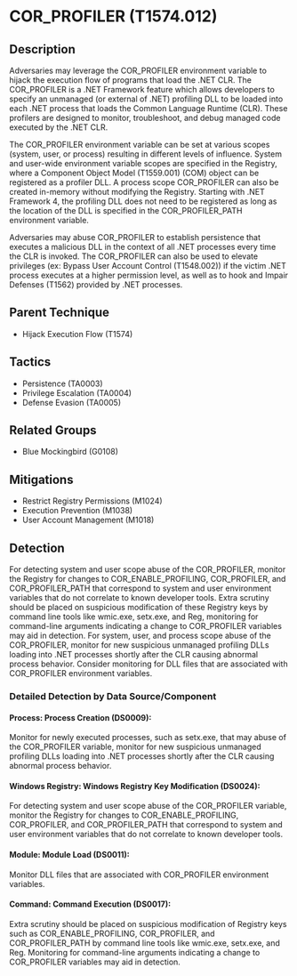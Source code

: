 # COR_PROFILER (T1574.012)

## Description
Adversaries may leverage the COR_PROFILER environment variable to hijack the execution flow of programs that load the .NET CLR. The COR_PROFILER is a .NET Framework feature which allows developers to specify an unmanaged (or external of .NET) profiling DLL to be loaded into each .NET process that loads the Common Language Runtime (CLR). These profilers are designed to monitor, troubleshoot, and debug managed code executed by the .NET CLR.

The COR_PROFILER environment variable can be set at various scopes (system, user, or process) resulting in different levels of influence. System and user-wide environment variable scopes are specified in the Registry, where a Component Object Model (T1559.001) (COM) object can be registered as a profiler DLL. A process scope COR_PROFILER can also be created in-memory without modifying the Registry. Starting with .NET Framework 4, the profiling DLL does not need to be registered as long as the location of the DLL is specified in the COR_PROFILER_PATH environment variable.

Adversaries may abuse COR_PROFILER to establish persistence that executes a malicious DLL in the context of all .NET processes every time the CLR is invoked. The COR_PROFILER can also be used to elevate privileges (ex: Bypass User Account Control (T1548.002)) if the victim .NET process executes at a higher permission level, as well as to hook and Impair Defenses (T1562) provided by .NET processes.

## Parent Technique
- Hijack Execution Flow (T1574)

## Tactics
- Persistence (TA0003)
- Privilege Escalation (TA0004)
- Defense Evasion (TA0005)

## Related Groups
- Blue Mockingbird (G0108)

## Mitigations
- Restrict Registry Permissions (M1024)
- Execution Prevention (M1038)
- User Account Management (M1018)

## Detection
For detecting system and user scope abuse of the COR_PROFILER, monitor the Registry for changes to COR_ENABLE_PROFILING, COR_PROFILER, and COR_PROFILER_PATH that correspond to system and user environment variables that do not correlate to known developer tools. Extra scrutiny should be placed on suspicious modification of these Registry keys by command line tools like wmic.exe, setx.exe, and Reg, monitoring for command-line arguments indicating a change to COR_PROFILER variables may aid in detection. For system, user, and process scope abuse of the COR_PROFILER, monitor for new suspicious unmanaged profiling DLLs loading into .NET processes shortly after the CLR causing abnormal process behavior. Consider monitoring for DLL files that are associated with COR_PROFILER environment variables.

### Detailed Detection by Data Source/Component
#### Process: Process Creation (DS0009): 
Monitor for newly executed processes, such as setx.exe, that may abuse of the COR_PROFILER variable, monitor for new suspicious unmanaged profiling DLLs loading into .NET processes shortly after the CLR causing abnormal process behavior.

#### Windows Registry: Windows Registry Key Modification (DS0024): 
For detecting system and user scope abuse of the COR_PROFILER variable, monitor the Registry for changes to COR_ENABLE_PROFILING, COR_PROFILER, and COR_PROFILER_PATH that correspond to system and user environment variables that do not correlate to known developer tools.

#### Module: Module Load (DS0011): 
Monitor DLL files that are associated with COR_PROFILER environment variables.

#### Command: Command Execution (DS0017): 
Extra scrutiny should be placed on suspicious modification of Registry keys such as COR_ENABLE_PROFILING, COR_PROFILER, and COR_PROFILER_PATH by command line tools like wmic.exe, setx.exe, and Reg. Monitoring for command-line arguments indicating a change to COR_PROFILER variables may aid in detection.

